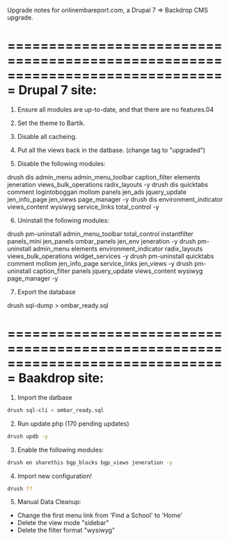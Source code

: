 Upgrade notes for onlinembareport.com, a Drupal 7 => Backdrop CMS upgrade.

===============================================================================
Drupal 7 site:
===============================================================================

1) Ensure all modules are up-to-date, and that there are no features.04

2) Set the theme to Bartik.

3) Disable all cacheing.

4) Put all the views back in the datbase. (change tag to "upgraded")

5) Disable the following modules:

drush dis admin_menu admin_menu_toolbar caption_filter elements jeneration views_bulk_operations radix_layouts -y
drush dis quicktabs comment logintoboggan mollom panels jen_ads jquery_update jen_info_page jen_views page_manager -y
drush dis environment_indicator views_content wysiwyg service_links total_control -y

6) Uninstall the following modules:

drush pm-uninstall admin_menu_toolbar total_control instantfilter panels_mini jen_panels ombar_panels jen_env jeneration -y
drush pm-uninstall admin_menu elements environment_indicator radix_layouts views_bulk_operations widget_services -y
drush pm-uninstall quicktabs comment mollom jen_info_page service_links jen_views -y
drush pm-uninstall caption_filter panels jquery_update views_content wysiwyg page_manager -y

7) Export the database

drush sql-dump > ombar_ready.sql


===============================================================================
Baakdrop site:
===============================================================================

1) Import the datbase

```bash
drush sql-cli < ombar_ready.sql
```

2) Run update.php (170 pending updates)

```bash
drush updb -y
```

3) Enable the following modules:

```bash
drush en sharethis bgp_blocks bgp_views jeneration -y
```

4) Import new configuration!

```bash
drush ??
```

5) Manual Data Cleanup:

* Change the first menu link from 'Find a School' to 'Home' <front>
* Delete the view mode "sidebar"
* Delete the filter format "wysiwyg"

